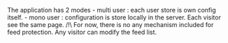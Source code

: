 The application has 2 modes 
    - multi user : each user store is own config itself.
    - mono user : configuration is store locally in the server. Each visitor see the same page. 
        /!\ For now, there is no any mechanism included for feed protection. Any visitor can modify the feed list.
